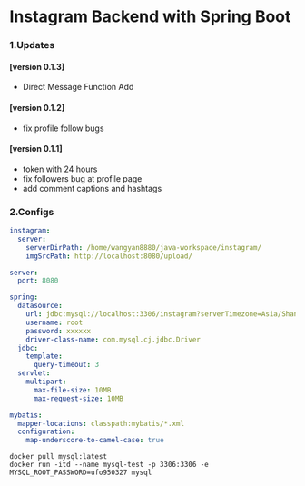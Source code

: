 # Instagram Backend with Spring Boot

### 1.Updates

#### [version 0.1.3]

- Direct Message Function Add

#### [version 0.1.2]

- fix profile follow bugs

#### [version 0.1.1] 

- token with 24 hours
- fix followers bug at profile page
- add comment captions and hashtags

### 2.Configs

```yaml
instagram:
  server:
    serverDirPath: /home/wangyan8880/java-workspace/instagram/
    imgSrcPath: http://localhost:8080/upload/

server:
  port: 8080

spring:
  datasource:
    url: jdbc:mysql://localhost:3306/instagram?serverTimezone=Asia/Shanghai
    username: root
    password: xxxxxx
    driver-class-name: com.mysql.cj.jdbc.Driver
  jdbc:
    template:
      query-timeout: 3
  servlet:
    multipart:
      max-file-size: 10MB
      max-request-size: 10MB

mybatis:
  mapper-locations: classpath:mybatis/*.xml
  configuration:
    map-underscore-to-camel-case: true
```



```shell
docker pull mysql:latest
docker run -itd --name mysql-test -p 3306:3306 -e MYSQL_ROOT_PASSWORD=ufo950327 mysql
```

